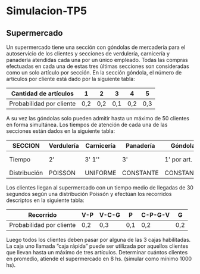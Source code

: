# Simulacion-TP5
## Supermercado
Un supermercado tiene una sección con góndolas de mercadería para el autoservicio de los clientes y secciones de verdulería, carnicería y panadería atendidas cada una por un único empleado.
Todas las compras efectuadas en cada una de estas tres últimas secciones son consideradas como un solo artículo por sección. En la sección góndola, el número de artículos por cliente está dado por la siguiente tabla:

|Cantidad de artículos|1|2|3|4|5|
| ------ | ------ | ------ | ------ |------ | ------ |
|Probabilidad por cliente|0,2|0,2|0,1|0,2|0,3|

A su vez las góndolas solo pueden admitir hasta un máximo de 50 clientes en forma simultánea. Los tiempos de atención de cada una de las secciones están dados en la siguiente tabla:

|SECCION|Verdulería|Carnicería|Panadería|Góndola|Caja|
| ------ | ------ | ------ | ------ |------ | ------ |
|Tiempo|2'|3' 1''|3'|1' por art.|1' 20'' por art.|
|Distribución|POISSON|UNIFORME|CONSTANTE|CONSTANTE|CONSTANTE|

Los clientes llegan al supermercado con un tiempo medio de llegadas de 30 segundos según una distribución Poissón y efectúan los recorridos descriptos en la siguiente tabla:

|Recorrido|V-P|V-C-G|P|C-P-G-V|G|
| ------ | ------ | ------ | ------ |------ | ------ |
|Probabilidad por cliente|0,2|0,3|0,1|0,2|0,2|

Luego todos los clientes deben pasar por alguna de las 3 cajas habilitadas. La caja uno llamada “caja rápida” puede ser utilizada por aquellos clientes que llevan hasta un máximo de tres artículos.
Determinar cuántos clientes en promedio, atiende el supermercado en 8 hs. (simular como mínimo 1000 hs).
